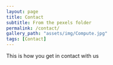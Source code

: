 ```yaml
---
layout: page
title: Contact
subtitle: From the pexels folder
permalink: /contact/
gallery_path: "assets/img/Compute.jpg"
tags: [Contact]
---
```


This is how you get in contact with us
